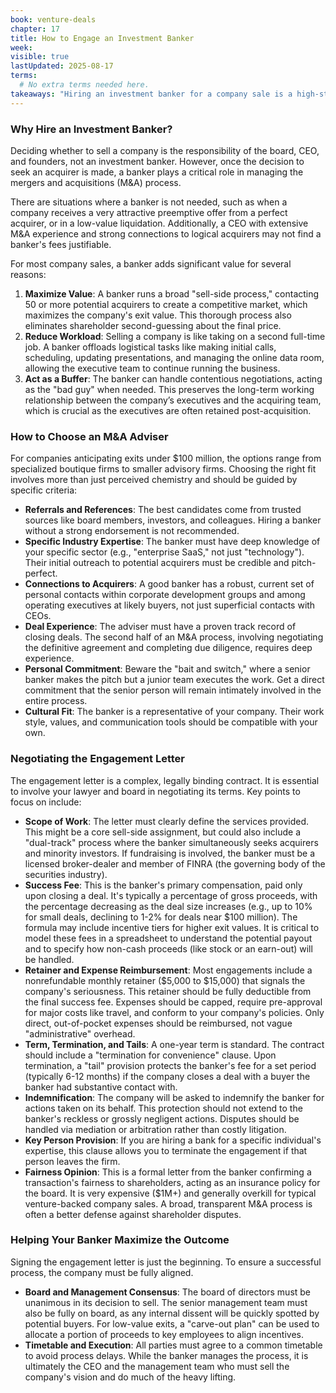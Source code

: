 ```yaml
---
book: venture-deals
chapter: 17
title: How to Engage an Investment Banker
week: 
visible: true
lastUpdated: 2025-08-17
terms:
  # No extra terms needed here.
takeaways: "Hiring an investment banker for a company sale is a high-stakes decision that requires a structured approach. Even if you're not selling a company, the principles for vetting, engaging, and compensating a specialized advisor are crucial for any major business transaction, teaching you how to align incentives and manage complex professional relationships to achieve the best outcome."
---
```


### Why Hire an Investment Banker?

Deciding whether to sell a company is the responsibility of the board, CEO, and founders, not an investment banker. However, once the decision to seek an acquirer is made, a banker plays a critical role in managing the mergers and acquisitions (M&A) process.

There are situations where a banker is not needed, such as when a company receives a very attractive preemptive offer from a perfect acquirer, or in a low-value liquidation. Additionally, a CEO with extensive M&A experience and strong connections to logical acquirers may not find a banker's fees justifiable.

For most company sales, a banker adds significant value for several reasons:
1.  **Maximize Value**: A banker runs a broad "sell-side process," contacting 50 or more potential acquirers to create a competitive market, which maximizes the company's exit value. This thorough process also eliminates shareholder second-guessing about the final price.
2.  **Reduce Workload**: Selling a company is like taking on a second full-time job. A banker offloads logistical tasks like making initial calls, scheduling, updating presentations, and managing the online data room, allowing the executive team to continue running the business.
3.  **Act as a Buffer**: The banker can handle contentious negotiations, acting as the "bad guy" when needed. This preserves the long-term working relationship between the company’s executives and the acquiring team, which is crucial as the executives are often retained post-acquisition.

### How to Choose an M&A Adviser

For companies anticipating exits under $100 million, the options range from specialized boutique firms to smaller advisory firms. Choosing the right fit involves more than just perceived chemistry and should be guided by specific criteria:

* **Referrals and References**: The best candidates come from trusted sources like board members, investors, and colleagues. Hiring a banker without a strong endorsement is not recommended.
* **Specific Industry Expertise**: The banker must have deep knowledge of your specific sector (e.g., "enterprise SaaS," not just "technology"). Their initial outreach to potential acquirers must be credible and pitch-perfect.
* **Connections to Acquirers**: A good banker has a robust, current set of personal contacts within corporate development groups and among operating executives at likely buyers, not just superficial contacts with CEOs.
* **Deal Experience**: The adviser must have a proven track record of closing deals. The second half of an M&A process, involving negotiating the definitive agreement and completing due diligence, requires deep experience.
* **Personal Commitment**: Beware the "bait and switch," where a senior banker makes the pitch but a junior team executes the work. Get a direct commitment that the senior person will remain intimately involved in the entire process.
* **Cultural Fit**: The banker is a representative of your company. Their work style, values, and communication tools should be compatible with your own.

### Negotiating the Engagement Letter

The engagement letter is a complex, legally binding contract. It is essential to involve your lawyer and board in negotiating its terms. Key points to focus on include:

* **Scope of Work**: The letter must clearly define the services provided. This might be a core sell-side assignment, but could also include a "dual-track" process where the banker simultaneously seeks acquirers and minority investors. If fundraising is involved, the banker must be a licensed broker-dealer and member of FINRA (the governing body of the securities industry).
* **Success Fee**: This is the banker's primary compensation, paid only upon closing a deal. It's typically a percentage of gross proceeds, with the percentage decreasing as the deal size increases (e.g., up to 10% for small deals, declining to 1-2% for deals near $100 million). The formula may include incentive tiers for higher exit values. It is critical to model these fees in a spreadsheet to understand the potential payout and to specify how non-cash proceeds (like stock or an earn-out) will be handled.
* **Retainer and Expense Reimbursement**: Most engagements include a nonrefundable monthly retainer ($5,000 to $15,000) that signals the company's seriousness. This retainer should be fully deductible from the final success fee. Expenses should be capped, require pre-approval for major costs like travel, and conform to your company's policies. Only direct, out-of-pocket expenses should be reimbursed, not vague "administrative" overhead.
* **Term, Termination, and Tails**: A one-year term is standard. The contract should include a "termination for convenience" clause. Upon termination, a "tail" provision protects the banker's fee for a set period (typically 6-12 months) if the company closes a deal with a buyer the banker had substantive contact with.
* **Indemnification**: The company will be asked to indemnify the banker for actions taken on its behalf. This protection should not extend to the banker's reckless or grossly negligent actions. Disputes should be handled via mediation or arbitration rather than costly litigation.
* **Key Person Provision**: If you are hiring a bank for a specific individual's expertise, this clause allows you to terminate the engagement if that person leaves the firm.
* **Fairness Opinion**: This is a formal letter from the banker confirming a transaction's fairness to shareholders, acting as an insurance policy for the board. It is very expensive ($1M+) and generally overkill for typical venture-backed company sales. A broad, transparent M&A process is often a better defense against shareholder disputes.

### Helping Your Banker Maximize the Outcome

Signing the engagement letter is just the beginning. To ensure a successful process, the company must be fully aligned.

* **Board and Management Consensus**: The board of directors must be unanimous in its decision to sell. The senior management team must also be fully on board, as any internal dissent will be quickly spotted by potential buyers. For low-value exits, a "carve-out plan" can be used to allocate a portion of proceeds to key employees to align incentives.
* **Timetable and Execution**: All parties must agree to a common timetable to avoid process delays. While the banker manages the process, it is ultimately the CEO and the management team who must sell the company's vision and do much of the heavy lifting.